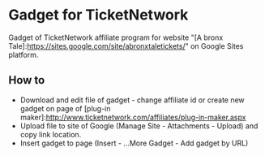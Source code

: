 # Gadget for TicketNetwork
Gadget of TicketNetwork affiliate program for website "[A bronx Tale]:https://sites.google.com/site/abronxtaletickets/" on Google Sites platform.

## How to

* Download and edit file of gadget - change affiliate id or create new gadget on page of [plug-in maker]:http://www.ticketnetwork.com/affiliates/plug-in-maker.aspx
* Upload file to site of Google (Manage Site - Attachments - Upload) and copy link location.
* Insert gadget to page (Insert - ...More Gadget - Add gadget by URL)
